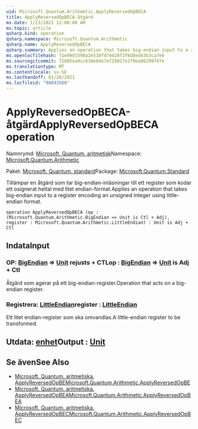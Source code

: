 ```yaml
---
uid: Microsoft.Quantum.Arithmetic.ApplyReversedOpBECA
title: ApplyReversedOpBECA-åtgärd
ms.date: 1/23/2021 12:00:00 AM
ms.topic: article
qsharp.kind: operation
qsharp.namespace: Microsoft.Quantum.Arithmetic
qsharp.name: ApplyReversedOpBECA
qsharp.summary: Applies an operation that takes big-endian input to a register encoding an unsigned integer using little-endian format.
ms.openlocfilehash: 71e99d3390a2e510fd7ed28f3f6d8ed43b3ca7e6
ms.sourcegitcommit: 71605ea9cc630e84e7ef29027e1f0ea06299747e
ms.translationtype: MT
ms.contentlocale: sv-SE
ms.lasthandoff: 01/26/2021
ms.locfileid: "98843568"
---
```

# <a name="applyreversedopbeca-operation"></a><span data-ttu-id="f0220-102">ApplyReversedOpBECA-åtgärd</span><span class="sxs-lookup"><span data-stu-id="f0220-102">ApplyReversedOpBECA operation</span></span>

<span data-ttu-id="f0220-103">Namnrymd: [Microsoft. Quantum. aritmetisk](xref:Microsoft.Quantum.Arithmetic)</span><span class="sxs-lookup"><span data-stu-id="f0220-103">Namespace: [Microsoft.Quantum.Arithmetic](xref:Microsoft.Quantum.Arithmetic)</span></span>

<span data-ttu-id="f0220-104">Paket: [Microsoft. Quantum. standard](https://nuget.org/packages/Microsoft.Quantum.Standard)</span><span class="sxs-lookup"><span data-stu-id="f0220-104">Package: [Microsoft.Quantum.Standard](https://nuget.org/packages/Microsoft.Quantum.Standard)</span></span>


<span data-ttu-id="f0220-105">Tillämpar en åtgärd som tar big-endian-inläsningar till ett register som kodar ett osignerat heltal med litet endian-format.</span><span class="sxs-lookup"><span data-stu-id="f0220-105">Applies an operation that takes big-endian input to a register encoding an unsigned integer using little-endian format.</span></span>

```qsharp
operation ApplyReversedOpBECA (op : (Microsoft.Quantum.Arithmetic.BigEndian => Unit is Ctl + Adj), register : Microsoft.Quantum.Arithmetic.LittleEndian) : Unit is Adj + Ctl
```


## <a name="input"></a><span data-ttu-id="f0220-106">Indata</span><span class="sxs-lookup"><span data-stu-id="f0220-106">Input</span></span>

### <a name="op--bigendian--unit--is-adj--ctl"></a><span data-ttu-id="f0220-107">OP: [BigEndian](xref:Microsoft.Quantum.Arithmetic.BigEndian) => [Unit](xref:microsoft.quantum.lang-ref.unit)  rejusts + CTL</span><span class="sxs-lookup"><span data-stu-id="f0220-107">op : [BigEndian](xref:Microsoft.Quantum.Arithmetic.BigEndian) => [Unit](xref:microsoft.quantum.lang-ref.unit)  is Adj + Ctl</span></span>

<span data-ttu-id="f0220-108">Åtgärd som agerar på ett big-endian-register.</span><span class="sxs-lookup"><span data-stu-id="f0220-108">Operation that acts on a big-endian register.</span></span>


### <a name="register--littleendian"></a><span data-ttu-id="f0220-109">Registrera: [LittleEndian](xref:Microsoft.Quantum.Arithmetic.LittleEndian)</span><span class="sxs-lookup"><span data-stu-id="f0220-109">register : [LittleEndian](xref:Microsoft.Quantum.Arithmetic.LittleEndian)</span></span>

<span data-ttu-id="f0220-110">Ett litet endian-register som ska omvandlas.</span><span class="sxs-lookup"><span data-stu-id="f0220-110">A little-endian register to be transformed.</span></span>



## <a name="output--unit"></a><span data-ttu-id="f0220-111">Utdata: [enhet](xref:microsoft.quantum.lang-ref.unit)</span><span class="sxs-lookup"><span data-stu-id="f0220-111">Output : [Unit](xref:microsoft.quantum.lang-ref.unit)</span></span>



## <a name="see-also"></a><span data-ttu-id="f0220-112">Se även</span><span class="sxs-lookup"><span data-stu-id="f0220-112">See Also</span></span>

- [<span data-ttu-id="f0220-113">Microsoft. Quantum. aritmetiska. ApplyReversedOpBE</span><span class="sxs-lookup"><span data-stu-id="f0220-113">Microsoft.Quantum.Arithmetic.ApplyReversedOpBE</span></span>](xref:Microsoft.Quantum.Arithmetic.ApplyReversedOpBE)
- [<span data-ttu-id="f0220-114">Microsoft. Quantum. aritmetiska. ApplyReversedOpBEA</span><span class="sxs-lookup"><span data-stu-id="f0220-114">Microsoft.Quantum.Arithmetic.ApplyReversedOpBEA</span></span>](xref:Microsoft.Quantum.Arithmetic.ApplyReversedOpBEA)
- [<span data-ttu-id="f0220-115">Microsoft. Quantum. aritmetiska. ApplyReversedOpBEC</span><span class="sxs-lookup"><span data-stu-id="f0220-115">Microsoft.Quantum.Arithmetic.ApplyReversedOpBEC</span></span>](xref:Microsoft.Quantum.Arithmetic.ApplyReversedOpBEC)